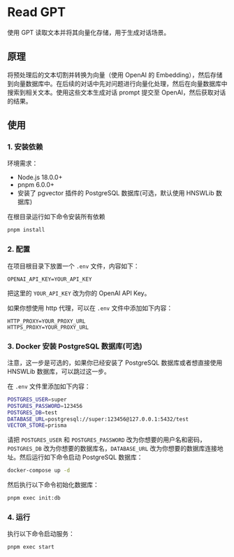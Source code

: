 # Read GPT

使用 GPT 读取文本并将其向量化存储，用于生成对话场景。

## 原理

将预处理后的文本切割并转换为向量（使用 OpenAI 的 Embedding），然后存储到向量数据库中。在后续的对话中先对问题进行向量化处理，然后在向量数据库中搜索到相关文本。使用这些文本生成对话 prompt 提交至 OpenAI，然后获取对话的结果。

## 使用

### 1. 安装依赖

环境需求：

- Node.js 18.0.0+
- pnpm 6.0.0+
- 安装了 pgvector 插件的 PostgreSQL 数据库(可选，默认使用 HNSWLib 数据库)

在根目录运行如下命令安装所有依赖

```bash
pnpm install
```
### 2. 配置

在项目根目录下放置一个 `.env` 文件，内容如下：

```
OPENAI_API_KEY=YOUR_API_KEY
```

把这里的 `YOUR_API_KEY` 改为你的 OpenAI API Key。

如果你想使用 http 代理，可以在 `.env` 文件中添加如下内容：

```
HTTP_PROXY=YOUR_PROXY_URL
HTTPS_PROXY=YOUR_PROXY_URL
```

### 3. Docker 安装 PostgreSQL 数据库(可选)

注意，这一步是可选的，如果你已经安装了 PostgreSQL 数据库或者想直接使用 HNSWLib 数据库，可以跳过这一步。

在 `.env` 文件里添加如下内容：

```bash
POSTGRES_USER=super
POSTGRES_PASSWORD=123456
POSTGRES_DB=test
DATABASE_URL=postgresql://super:123456@127.0.0.1:5432/test
VECTOR_STORE=prisma
```

请把 `POSTGRES_USER` 和 `POSTGRES_PASSWORD` 改为你想要的用户名和密码，`POSTGRES_DB` 改为你想要的数据库名，`DATABASE_URL` 改为你想要的数据库连接地址。然后运行如下命令启动 PostgreSQL 数据库：

```bash
docker-compose up -d
```

然后执行以下命令初始化数据库：

```bash
pnpm exec init:db
```

### 4. 运行

执行以下命令启动服务：

```bash
pnpm exec start
```

